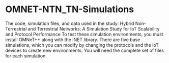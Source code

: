 # OMNET-NTN_TN-Simulations
The code, simulation files, and data used in the study: Hybrid Non-Terrestrial and Terrestrial Networks: A Simulation Study for IoT Scalability and Protocol Performance
To test these simulation environments, you must install OMNeT++ along with the INET library. There are five base simulations, which you can modify by changing the protocols and the IoT devices to create new environments. You will need the complete set of files for each simulation.
